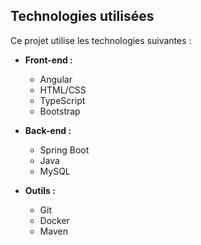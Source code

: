 ## Technologies utilisées

Ce projet utilise les technologies suivantes :

- **Front-end :**
  - Angular
  - HTML/CSS
  - TypeScript
  - Bootstrap

- **Back-end :**
  - Spring Boot
  - Java
  - MySQL

- **Outils :**
  - Git
  - Docker
  - Maven
